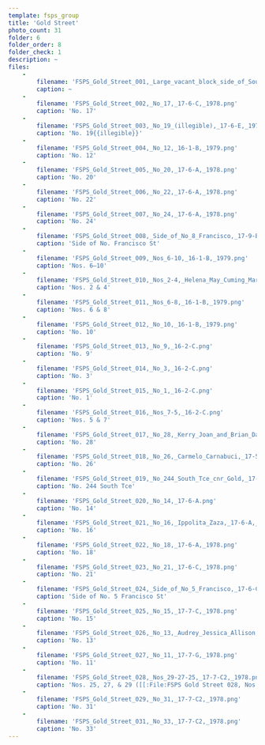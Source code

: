 ```yaml
---
template: fsps_group
title: 'Gold Street'
photo_count: 31
folder: 6
folder_order: 8
folder_check: 1
description: ~
files:
    -
        filename: 'FSPS_Gold_Street_001,_Large_vacant_block_side_of_South_St,_17-7-G,_1978.png'
        caption: ~
    -
        filename: 'FSPS_Gold_Street_002,_No_17,_17-6-C,_1978.png'
        caption: 'No. 17'
    -
        filename: 'FSPS_Gold_Street_003,_No_19_(illegible),_17-6-E,_1978.png'
        caption: 'No. 19{{illegible}}'
    -
        filename: 'FSPS_Gold_Street_004,_No_12,_16-1-B,_1979.png'
        caption: 'No. 12'
    -
        filename: 'FSPS_Gold_Street_005,_No_20,_17-6-A,_1978.png'
        caption: 'No. 20'
    -
        filename: 'FSPS_Gold_Street_006,_No_22,_17-6-A,_1978.png'
        caption: 'No. 22'
    -
        filename: 'FSPS_Gold_Street_007,_No_24,_17-6-A,_1978.png'
        caption: 'No. 24'
    -
        filename: 'FSPS_Gold_Street_008,_Side_of_No_8_Francisco,_17-9-B.png'
        caption: 'Side of No. Francisco St'
    -
        filename: 'FSPS_Gold_Street_009,_Nos_6-10,_16-1-B,_1979.png'
        caption: 'Nos. 6–10'
    -
        filename: 'FSPS_Gold_Street_010,_Nos_2-4,_Helena_May_Cuming_Marine_Pde_Cottesloe,_16-1-B,_1979.png'
        caption: 'Nos. 2 & 4'
    -
        filename: 'FSPS_Gold_Street_011,_Nos_6-8,_16-1-B,_1979.png'
        caption: 'Nos. 6 & 8'
    -
        filename: 'FSPS_Gold_Street_012,_No_10,_16-1-B,_1979.png'
        caption: 'No. 10'
    -
        filename: 'FSPS_Gold_Street_013,_No_9,_16-2-C.png'
        caption: 'No. 9'
    -
        filename: 'FSPS_Gold_Street_014,_No_3,_16-2-C.png'
        caption: 'No. 3'
    -
        filename: 'FSPS_Gold_Street_015,_No_1,_16-2-C.png'
        caption: 'No. 1'
    -
        filename: 'FSPS_Gold_Street_016,_Nos_7-5,_16-2-C.png'
        caption: 'Nos. 5 & 7'
    -
        filename: 'FSPS_Gold_Street_017,_No_28,_Kerry_Joan_and_Brian_Davies,_17-5-B,_1978.png'
        caption: 'No. 28'
    -
        filename: 'FSPS_Gold_Street_018,_No_26,_Carmelo_Carnabuci,_17-5-B,_1978.png'
        caption: 'No. 26'
    -
        filename: 'FSPS_Gold_Street_019,_No_244_South_Tce_cnr_Gold,_17-5-A,_1978.png'
        caption: 'No. 244 South Tce'
    -
        filename: 'FSPS_Gold_Street_020,_No_14,_17-6-A.png'
        caption: 'No. 14'
    -
        filename: 'FSPS_Gold_Street_021,_No_16,_Ippolita_Zaza,_17-6-A,_1978.png'
        caption: 'No. 16'
    -
        filename: 'FSPS_Gold_Street_022,_No_18,_17-6-A,_1978.png'
        caption: 'No. 18'
    -
        filename: 'FSPS_Gold_Street_023,_No_21,_17-6-C,_1978.png'
        caption: 'No. 21'
    -
        filename: 'FSPS_Gold_Street_024,_Side_of_No_5_Francisco,_17-6-C,_1978.png'
        caption: 'Side of No. 5 Francisco St'
    -
        filename: 'FSPS_Gold_Street_025,_No_15,_17-7-C,_1978.png'
        caption: 'No. 15'
    -
        filename: 'FSPS_Gold_Street_026,_No_13,_Audrey_Jessica_Allison,_17-7-C,_1978.png'
        caption: 'No. 13'
    -
        filename: 'FSPS_Gold_Street_027,_No_11,_17-7-G,_1978.png'
        caption: 'No. 11'
    -
        filename: 'FSPS_Gold_Street_028,_Nos_29-27-25,_17-7-C2,_1978.png'
        caption: 'Nos. 25, 27, & 29 ([[:File:FSPS Gold Street 028, Nos 29-27-25, 17-7-C2, 1978 (verso).png|verso]])'
    -
        filename: 'FSPS_Gold_Street_029,_No_31,_17-7-C2,_1978.png'
        caption: 'No. 31'
    -
        filename: 'FSPS_Gold_Street_031,_No_33,_17-7-C2,_1978.png'
        caption: 'No. 33'
---
```

